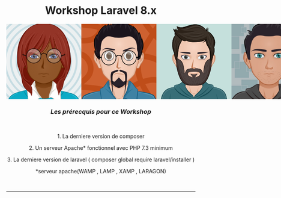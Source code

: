 <div align="center">
    <h1 class="blue">Workshop Laravel 8.x</h1>
    <div style="display:flex; flex-direction:row; align-items:center;"> 
        <img src="./assets/IMG/aleks.png">
        <img src="./assets/IMG/robin.png" width="200" height="200">
        <img src="./assets/IMG/Jurgen.png">
        <img src="./assets/IMG/Robby.jpg" width="200" height="200">
        <hr>
        <br> 
    </div>
</div>

<div align="center">
    <h3><strong><em>Les prérecquis pour ce Workshop</em></strong></h3>
    <br> 
</div>
<div align="center">
    <p>1. La derniere version de composer</p>
    <p>2. Un serveur Apache* fonctionnel avec PHP 7.3 minimum</p>
    <p>3. La derniere version de laravel ( composer global require laravel/installer )</p>
    <p>*serveur apache(WAMP , LAMP , XAMP , LARAGON)</p>
    <br><hr><br>
</div>
